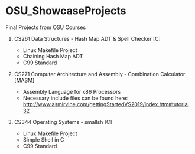 # OSU_ShowcaseProjects
Final Projects from OSU Courses

1) CS261 Data Structures - Hash Map ADT & Spell Checker [C]
    - Linux Makefile Project
    - Chaining Hash Map ADT
    - C99 Standard
    
2) CS271 Computer Architecture and Assembly - Combination Calculator [MASM]
    - Assembly Language for x86 Processors
    - Necessary include files can be found here: http://www.asmirvine.com/gettingStartedVS2019/index.htm#tutorial32

3) CS344 Operating Systems - smallsh [C]
    - Linux Makefile Project
    - Simple Shell in C
    - C99 Standard
